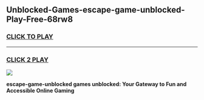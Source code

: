 
## Unblocked-Games-escape-game-unblocked-Play-Free-68rw8
<h3>
<a href="https://premium76.site?title=escape-game-unblocked&ref=23A">CLICK TO PLAY</a></h3>
<hr>

<h3>
<a href="https://premium76.site?title=escape-game-unblocked&ref=23A">CLICK 2 PLAY</a>
  
</h3>

<a href="https://premium76.site?title=escape-game-unblocked&ref=23A"><img src="https://clearcache.store/games.png"></a>


**escape-game-unblocked games unblocked: Your Gateway to Fun and Accessible Online Gaming**
